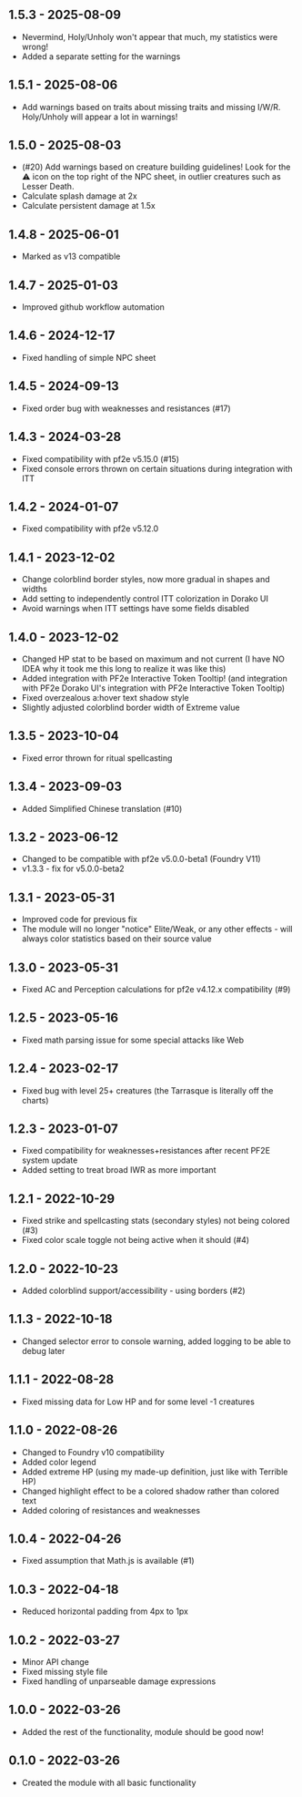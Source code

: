 ## 1.5.3 - 2025-08-09
- Nevermind, Holy/Unholy won't appear that much, my statistics were wrong!
- Added a separate setting for the warnings

## 1.5.1 - 2025-08-06
- Add warnings based on traits about missing traits and missing I/W/R. Holy/Unholy will appear a lot in warnings!

## 1.5.0 - 2025-08-03
- (#20) Add warnings based on creature building guidelines!  Look for the ⚠️ icon on the top right of the NPC sheet, in outlier creatures such as Lesser Death.
- Calculate splash damage at 2x
- Calculate persistent damage at 1.5x

## 1.4.8 - 2025-06-01
- Marked as v13 compatible

## 1.4.7 - 2025-01-03
- Improved github workflow automation

## 1.4.6 - 2024-12-17
- Fixed handling of simple NPC sheet

## 1.4.5 - 2024-09-13
- Fixed order bug with weaknesses and resistances (#17)

## 1.4.3 - 2024-03-28
- Fixed compatibility with pf2e v5.15.0 (#15)
- Fixed console errors thrown on certain situations during integration with ITT

## 1.4.2 - 2024-01-07
- Fixed compatibility with pf2e v5.12.0

## 1.4.1 - 2023-12-02
- Change colorblind border styles, now more gradual in shapes and widths
- Add setting to independently control ITT colorization in Dorako UI
- Avoid warnings when ITT settings have some fields disabled

## 1.4.0 - 2023-12-02
- Changed HP stat to be based on maximum and not current (I have NO IDEA why it took me this long to realize it was like this)
- Added integration with PF2e Interactive Token Tooltip! (and integration with PF2e Dorako UI's integration with PF2e Interactive Token Tooltip)
- Fixed overzealous a:hover text shadow style
- Slightly adjusted colorblind border width of Extreme value

## 1.3.5 - 2023-10-04
- Fixed error thrown for ritual spellcasting

## 1.3.4 - 2023-09-03
- Added Simplified Chinese translation (#10)

## 1.3.2 - 2023-06-12
- Changed to be compatible with pf2e v5.0.0-beta1 (Foundry V11)
- v1.3.3 - fix for v5.0.0-beta2

## 1.3.1 - 2023-05-31
- Improved code for previous fix
- The module will no longer "notice" Elite/Weak, or any other effects - will always color statistics based on their source value

## 1.3.0 - 2023-05-31
- Fixed AC and Perception calculations for pf2e v4.12.x compatibility (#9)

## 1.2.5 - 2023-05-16
- Fixed math parsing issue for some special attacks like Web

## 1.2.4 - 2023-02-17
- Fixed bug with level 25+ creatures (the Tarrasque is literally off the charts)

## 1.2.3 - 2023-01-07
- Fixed compatibility for weaknesses+resistances after recent PF2E system update
- Added setting to treat broad IWR as more important

## 1.2.1 - 2022-10-29
- Fixed strike and spellcasting stats (secondary styles) not being colored (#3)
- Fixed color scale toggle not being active when it should (#4)

## 1.2.0 - 2022-10-23
- Added colorblind support/accessibility - using borders (#2)

## 1.1.3 - 2022-10-18
- Changed selector error to console warning, added logging to be able to debug later

## 1.1.1 - 2022-08-28
- Fixed missing data for Low HP and for some level -1 creatures

## 1.1.0 - 2022-08-26
- Changed to Foundry v10 compatibility
- Added color legend
- Added extreme HP (using my made-up definition, just like with Terrible HP)
- Changed highlight effect to be a colored shadow rather than colored text
- Added coloring of resistances and weaknesses

## 1.0.4 - 2022-04-26
- Fixed assumption that Math.js is available (#1) 

## 1.0.3 - 2022-04-18
- Reduced horizontal padding from 4px to 1px

## 1.0.2 - 2022-03-27
- Minor API change
- Fixed missing style file
- Fixed handling of unparseable damage expressions

## 1.0.0 - 2022-03-26
- Added the rest of the functionality, module should be good now!

## 0.1.0 - 2022-03-26
- Created the module with all basic functionality
